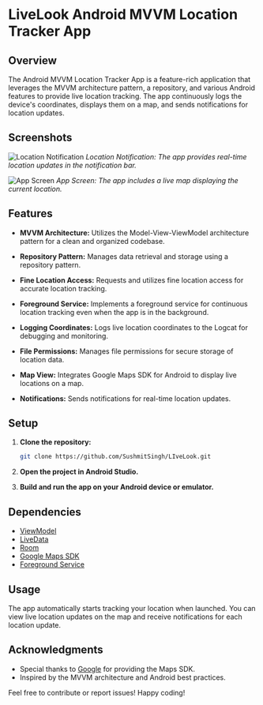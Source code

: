 # LiveLook Android MVVM Location Tracker App

## Overview

The Android MVVM Location Tracker App is a feature-rich application that leverages the MVVM architecture pattern, a repository, and various Android features to provide live location tracking. The app continuously logs the device's coordinates, displays them on a map, and sends notifications for location updates.

## Screenshots

![Location Notification](screenshots/notification.png)
*Location Notification: The app provides real-time location updates in the notification bar.*

![App Screen](screenshots/app_screen.png)
*App Screen: The app includes a live map displaying the current location.*

## Features

- **MVVM Architecture:** Utilizes the Model-View-ViewModel architecture pattern for a clean and organized codebase.

- **Repository Pattern:** Manages data retrieval and storage using a repository pattern.

- **Fine Location Access:** Requests and utilizes fine location access for accurate location tracking.

- **Foreground Service:** Implements a foreground service for continuous location tracking even when the app is in the background.

- **Logging Coordinates:** Logs live location coordinates to the Logcat for debugging and monitoring.

- **File Permissions:** Manages file permissions for secure storage of location data.

- **Map View:** Integrates Google Maps SDK for Android to display live locations on a map.

- **Notifications:** Sends notifications for real-time location updates.

## Setup

1. **Clone the repository:**

    ```bash
    git clone https://github.com/SushmitSingh/LIveLook.git
    ```

2. **Open the project in Android Studio.**

3. **Build and run the app on your Android device or emulator.**

## Dependencies

- [ViewModel](https://developer.android.com/topic/libraries/architecture/viewmodel)
- [LiveData](https://developer.android.com/topic/libraries/architecture/livedata)
- [Room](https://developer.android.com/training/data-storage/room)
- [Google Maps SDK](https://developers.google.com/maps/documentation/android-sdk/overview)
- [Foreground Service](https://developer.android.com/guide/components/services#Foreground)

## Usage

The app automatically starts tracking your location when launched. You can view live location updates on the map and receive notifications for each location update.

## Acknowledgments

- Special thanks to [Google](https://developers.google.com/maps/documentation/android-sdk/overview) for providing the Maps SDK.
- Inspired by the MVVM architecture and Android best practices.

Feel free to contribute or report issues! Happy coding!
